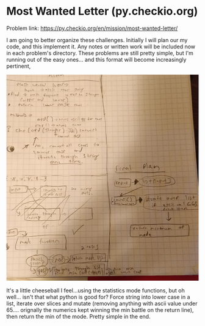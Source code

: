 # Most Wanted Letter (py.checkio.org)

Problem link: https://py.checkio.org/en/mission/most-wanted-letter/

I am going to better organize these challenges. Initially I will plan our my code, and this implement it.
Any notes or written work will be included now in each problem's directory. These problems are still pretty simple,
but I'm running out of the easy ones... and this format will become increasingly pertinent,

![notes from working on problem](https://github.com/kbickham/Coding-Challenges-and-Tests/blob/master/Python/most%20wanted%20letter/IMG_20200203_174821__01.jpg)

It's a little cheeseball I feel...using the statistics mode functions, but oh well... isn't that what python is good for? 
Force string into lower case in a list, iterate over slices and mutate (removing anything with ascii value under 65.... orignally the numerics kept winning the min battle on the return line), then return the min of the mode. Pretty simple in the end.

